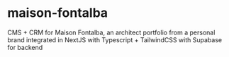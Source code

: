 # maison-fontalba
CMS + CRM for Maison Fontalba, an architect portfolio from a personal brand integrated in NextJS with Typescript + TailwindCSS with Supabase for backend
